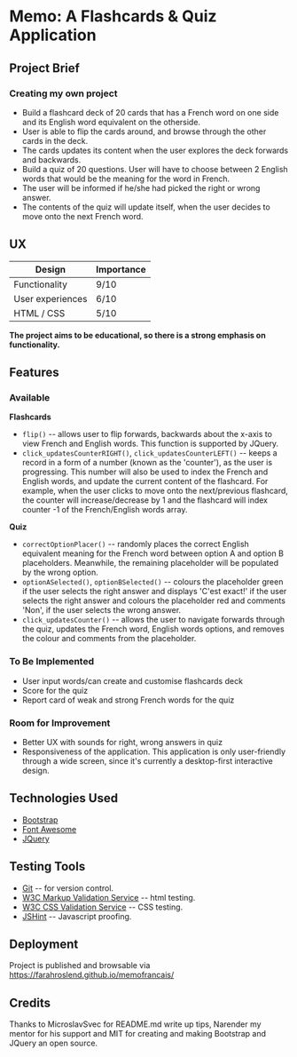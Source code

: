 # Memo: A Flashcards & Quiz Application

## Project Brief
### Creating my own project
* Build a flashcard deck of 20 cards that has a French word on one side and its English word equivalent on the otherside.
* User is able to flip the cards around, and browse through the other cards in the deck.
* The cards updates its content when the user explores the deck forwards and backwards.
* Build a quiz of 20 questions. User will have to choose between 2 English words that would be the meaning for the word in French.
* The user will be informed if he/she had picked the right or wrong answer.
* The contents of the quiz will update itself, when the user decides to move onto the next French word.


## UX
Design | Importance
--- | ---
Functionality | 9/10
User experiences | 6/10
HTML / CSS | 5/10

**The project aims to be educational, so there is a strong emphasis on functionality.**

## Features

### Available
**Flashcards**
  - `flip()`
   -- allows user to flip forwards, backwards about the x-axis to view French and English words. This function is supported by JQuery.
  - `click_updatesCounterRIGHT()`, `click_updatesCounterLEFT()`
  -- keeps a record in a form of a number (known as the 'counter'), as the user is progressing. This number will also be used to index the French and English words, and update the current content of the flashcard. For example, when the user clicks to move onto the next/previous flashcard, the counter will increase/decrease by 1 and the flashcard will index counter -1 of the French/English words array.

**Quiz**
- `correctOptionPlacer()`
-- randomly places the correct English equivalent meaning for the French word between option A and option B placeholders. Meanwhile, the remaining placeholder will be populated by the wrong option.
- `optionASelected()`, `optionBSelected()`
-- colours the placeholder green if the user selects the right answer and displays 'C'est exact!' if the user selects the right answer and colours the placeholder red and comments 'Non', if the user selects the wrong answer.
- `click_updatesCounter()`
-- allows the user to navigate forwards through the quiz, updates the French word, English words options, and removes the colour and comments from the placeholder.

### To Be Implemented
- User input words/can create and customise flashcards deck
- Score for the quiz
- Report card of weak and strong French words for the quiz

### Room for Improvement
- Better UX with sounds for right, wrong answers in quiz
- Responsiveness of the application. This application is only user-friendly through a wide screen, since it's currently a desktop-first interactive design.

## **Technologies Used**

- [Bootstrap](https://getbootstrap.com/docs/4.0/getting-started/introduction/)
- [Font Awesome](https://fontawesome.com/)
- [JQuery](https://cdn.rawgit.com/nnattawat/flip/master/dist/jquery.flip.min.js)

## **Testing Tools**
- [Git](https://git-scm.com/) -- for version control.
- [W3C Markup Validation Service](https://validator.w3.org/) -- html testing.
- [W3C CSS Validation Service](https://jigsaw.w3.org/css-validator/) -- CSS testing.
- [JSHint](https://jshint.com/) -- Javascript proofing.

## **Deployment**
Project is published and browsable via https://farahroslend.github.io/memofrancais/


## **Credits**
Thanks to MicroslavSvec for README.md write up tips, Narender my mentor for his support and MIT for creating and making Bootstrap and JQuery an open source.
